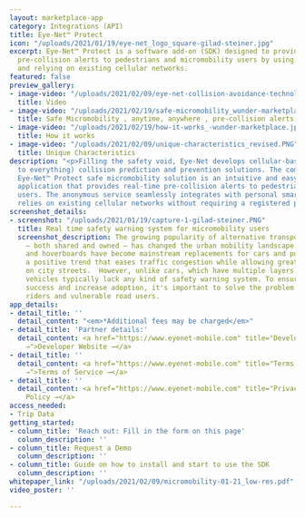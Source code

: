 ```yaml
---
layout: marketplace-app
category: Integrations (API)
title: Eye-Net™ Protect
icon: "/uploads/2021/01/19/eye-net_logo_square-gilad-steiner.jpg"
excerpt: Eye-Net™ Protect is a software add-on (SDK) designed to provide real-time
  pre-collision alerts to pedestrians and micromobility users by using smartphones
  and relying on existing cellular networks.
featured: false
preview_gallery:
- image-video: "/uploads/2021/02/09/eye-net-collision-avoidance-technology-protecting-road-users-anywhere-all-the-time.mp4"
  title: Video
- image-video: "/uploads/2021/02/19/safe-micromobility_wunder-marketplace.jpg"
  title: Safe Micromobility , anytime, anywhere , pre-collision alerts
- image-video: "/uploads/2021/02/19/how-it-works_-wunder-marketplace.jpg"
  title: How it works
- image-video: "/uploads/2021/02/09/unique-characteristics_revised.PNG"
  title: Unique Characteristics
description: "<p>Filling the safety void, Eye-Net develops cellular-based V2X (vehicle
  to everything) collision prediction and prevention solutions. The company’s innovative
  Eye-Net™ Protect safe micromobility solution is an intuitive and easy-to-use mobile
  application that provides real-time pre-collision alerts to pedestrians and micromobility
  users. The anonymous service seamlessly integrates with personal smartphones and
  relies on existing cellular networks without requiring a registered profile.</p>"
screenshot_details:
- screenshot: "/uploads/2021/01/19/capture-1-gilad-steiner.PNG"
  title: Real time safety warning system for micromobility users
  screenshot_description: The growing popularity of alternative transportation options
    – both shared and owned – has changed the urban mobility landscape. E-bikes, e-scooters,
    and hoverboards have become mainstream replacements for cars and public transportation,
    a positive trend that eases traffic congestion while allowing greater maneuverability
    on city streets.  However, unlike cars, which have multiple layers of protection,  micromobility
    vehicles typically lack any kind of safety warning system. To ensure its continued
    success and increase adoption, it's important to solve the problem of how to protect
    riders and vulnerable road users.
app_details:
- detail_title: ''
  detail_content: "<em>*Additional fees may be charged</em>"
- detail_title: 'Partner details:'
  detail_content: <a href="https://www.eyenet-mobile.com" title="Developer Website
    →">Developer Website →</a>
- detail_title: ''
  detail_content: <a href="https://www.eyenet-mobile.com" title="Terms of Service
    →">Terms of Service →</a>
- detail_title: ''
  detail_content: <a href="https://www.eyenet-mobile.com" title="Privacy Policy →">Privacy
    Policy →</a>
access_needed:
- Trip Data
getting_started:
- column_title: 'Reach out: Fill in the form on this page'
  column_description: ''
- column_title: Request a Demo
  column_description: ''
- column_title: Guide on how to install and start to use the SDK
  column_description: ''
whitepaper_link: "/uploads/2021/02/09/micromobility-01-21_low-res.pdf"
video_poster: ''

---
```

